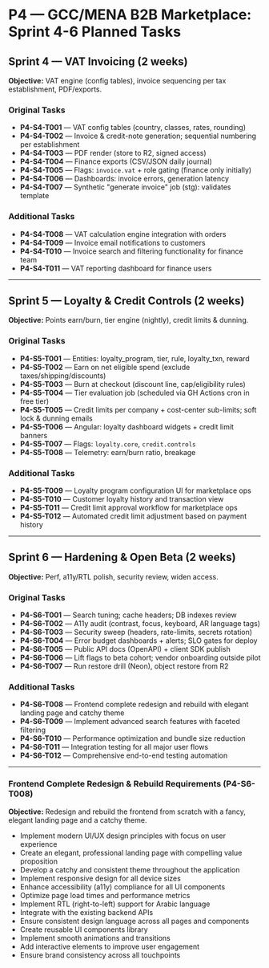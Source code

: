 # P4 — GCC/MENA B2B Marketplace: Sprint 4-6 Planned Tasks

## Sprint 4 — VAT Invoicing (2 weeks)
**Objective:** VAT engine (config tables), invoice sequencing per tax establishment, PDF/exports.

### Original Tasks
- **P4-S4-T001** — VAT config tables (country, classes, rates, rounding)
- **P4-S4-T002** — Invoice & credit-note generation; sequential numbering per establishment
- **P4-S4-T003** — PDF render (store to R2, signed access)
- **P4-S4-T004** — Finance exports (CSV/JSON daily journal)
- **P4-S4-T005** — Flags: `invoice.vat` + role gating (finance only initially)
- **P4-S4-T006** — Dashboards: invoice errors, generation latency
- **P4-S4-T007** — Synthetic "generate invoice" job (stg): validates template

### Additional Tasks
- **P4-S4-T008** — VAT calculation engine integration with orders
- **P4-S4-T009** — Invoice email notifications to customers
- **P4-S4-T010** — Invoice search and filtering functionality for finance team
- **P4-S4-T011** — VAT reporting dashboard for finance users

---

## Sprint 5 — Loyalty & Credit Controls (2 weeks)
**Objective:** Points earn/burn, tier engine (nightly), credit limits & dunning.

### Original Tasks
- **P4-S5-T001** — Entities: loyalty_program, tier, rule, loyalty_txn, reward
- **P4-S5-T002** — Earn on net eligible spend (exclude taxes/shipping/discounts)
- **P4-S5-T003** — Burn at checkout (discount line, cap/eligibility rules)
- **P4-S5-T004** — Tier evaluation job (scheduled via GH Actions cron in free tier)
- **P4-S5-T005** — Credit limits per company + cost-center sub-limits; soft lock & dunning emails
- **P4-S5-T006** — Angular: loyalty dashboard widgets + credit limit banners
- **P4-S5-T007** — Flags: `loyalty.core`, `credit.controls`
- **P4-S5-T008** — Telemetry: earn/burn ratio, breakage

### Additional Tasks
- **P4-S5-T009** — Loyalty program configuration UI for marketplace ops
- **P4-S5-T010** — Customer loyalty history and transaction view
- **P4-S5-T011** — Credit limit approval workflow for marketplace ops
- **P4-S5-T012** — Automated credit limit adjustment based on payment history

---

## Sprint 6 — Hardening & Open Beta (2 weeks)
**Objective:** Perf, a11y/RTL polish, security review, widen access.

### Original Tasks
- **P4-S6-T001** — Search tuning; cache headers; DB indexes review
- **P4-S6-T002** — A11y audit (contrast, focus, keyboard, AR language tags)
- **P4-S6-T003** — Security sweep (headers, rate-limits, secrets rotation)
- **P4-S6-T004** — Error budget dashboards + alerts; SLO gates for deploy
- **P4-S6-T005** — Public API docs (OpenAPI) + client SDK publish
- **P4-S6-T006** — Lift flags to beta cohort; vendor onboarding outside pilot
- **P4-S6-T007** — Run restore drill (Neon), object restore from R2

### Additional Tasks
- **P4-S6-T008** — Frontend complete redesign and rebuild with elegant landing page and catchy theme
- **P4-S6-T009** — Implement advanced search features with faceted filtering
- **P4-S6-T010** — Performance optimization and bundle size reduction
- **P4-S6-T011** — Integration testing for all major user flows
- **P4-S6-T012** — Comprehensive end-to-end testing automation

---

### Frontend Complete Redesign & Rebuild Requirements (P4-S6-T008)
**Objective:** Redesign and rebuild the frontend from scratch with a fancy, elegant landing page and a catchy theme.

- Implement modern UI/UX design principles with focus on user experience
- Create an elegant, professional landing page with compelling value proposition
- Develop a catchy and consistent theme throughout the application
- Implement responsive design for all device sizes
- Enhance accessibility (a11y) compliance for all UI components
- Optimize page load times and performance metrics
- Implement RTL (right-to-left) support for Arabic language
- Integrate with the existing backend APIs
- Ensure consistent design language across all pages and components
- Create reusable UI components library
- Implement smooth animations and transitions
- Add interactive elements to improve user engagement
- Ensure brand consistency across all touchpoints